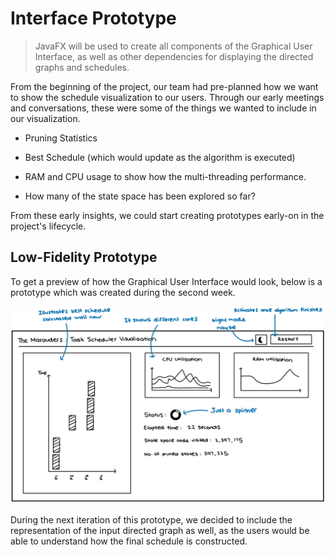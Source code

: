 # Interface Prototype

> JavaFX will be used to create all components of the Graphical User Interface, as well as other dependencies for displaying the directed graphs and schedules.

From the beginning of the project, our team had pre-planned how we want to show the schedule visualization to our users. Through our early meetings and conversations, these were some of the things we wanted to include in our visualization.

- Pruning Statistics

- Best Schedule (which would update as the algorithm is executed)

- RAM and CPU usage to show how the multi-threading performance.

- How many of the state space has been explored so far?

From these early insights, we could start creating prototypes early-on in the project's lifecycle.


## Low-Fidelity Prototype

To get a preview of how the Graphical User Interface would look, below is a prototype which was created during the second week.

![Low Fidelity Prototype](images/low-fidelity-prototype.png)

During the next iteration of this prototype, we decided to include the representation of the input directed graph as well, as the users would be able to understand how the final schedule is constructed.